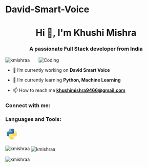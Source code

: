 # David-Smart-Voice

<h1 align="center">Hi 👋, I'm Khushi Mishra</h1>
<h3 align="center">A passionate Full Stack developer from India</h3>
<img align = "right" alt  ="Coding" width= "400" src="
https://static.vecteezy.com/system/resources/previews/002/326/507/large_2x/smart-speaker-voice-assistant-concept-with-characters-young-people-with-gadgets-near-smartphone-speaker-recognition-voice-controlled-smart-speaker-voice-activated-digital-assistants-identification-vector.jpg
">

<p align="left"> <img src="https://komarev.com/ghpvc/?username=kmishraa&label=Profile%20views&color=0e75b6&style=flat" alt="kmishraa" /> </p>

- 🔭 I’m currently working on **David Smart Voice**

- 🌱 I’m currently learning **Python, Machine Learning**

- 📫 How to reach me **khushimishra9466@gmail.com**

<h3 align="left">Connect with me:</h3>
<p align="left">
</p>

<h3 align="left">Languages and Tools:</h3>
<p align="left"> <a href="https://www.python.org" target="_blank" rel="noreferrer"> <img src="https://raw.githubusercontent.com/devicons/devicon/master/icons/python/python-original.svg" alt="python" width="40" height="40"/> </a> </p>

<p><img align="left" src="https://github-readme-stats.vercel.app/api/top-langs?username=kmishraa&show_icons=true&locale=en&layout=compact" alt="kmishraa" /></p>

<p>&nbsp;<img align="center" src="https://github-readme-stats.vercel.app/api?username=kmishraa&show_icons=true&locale=en" alt="kmishraa" /></p>

<p><img align="center" src="https://github-readme-streak-stats.herokuapp.com/?user=kmishraa&" alt="kmishraa" /></p>



